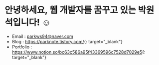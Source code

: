 # 안녕하세요, 웹 개발자를 꿈꾸고 있는 박원석입니다! ☺
* Email : parkws94@naver.com
* Blog : <https://parknote.tistory.com/>{: target="_blank"}
* Portfolio : <https://www.notion.so/bc63c586a95f43369596c7528d7029e5>{: target="_blank"}
